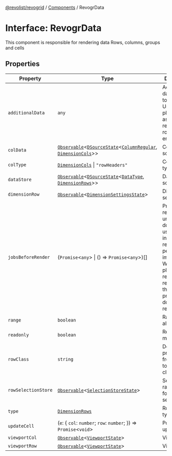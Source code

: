 [@revolist/revogrid](README.md) / [Components](Namespace.Components.md) / RevogrData

# Interface: RevogrData

This component is responsible for rendering data
Rows, columns, groups and cells

## Properties

| Property | Type | Description | Defined in |
| ------ | ------ | ------ | ------ |
| `additionalData` | `any` | Additional data to pass to renderer Used in plugins such as vue or react to pass root app entity to cells | [src/components.d.ts:322](https://github.com/revolist/revogrid/blob/78d14b7c443343ec06c8d385824462d784f2615f/src/components.d.ts#L322) |
| `colData` | [`Observable`](TypeAlias.Observable.md)\<[`DSourceState`](TypeAlias.DSourceState.md)\<[`ColumnRegular`](Interface.ColumnRegular.md), [`DimensionCols`](TypeAlias.DimensionCols.md)\>\> | Column source | [src/components.d.ts:326](https://github.com/revolist/revogrid/blob/78d14b7c443343ec06c8d385824462d784f2615f/src/components.d.ts#L326) |
| `colType` | [`DimensionCols`](TypeAlias.DimensionCols.md) \| `"rowHeaders"` | Column data type | [src/components.d.ts:330](https://github.com/revolist/revogrid/blob/78d14b7c443343ec06c8d385824462d784f2615f/src/components.d.ts#L330) |
| `dataStore` | [`Observable`](TypeAlias.Observable.md)\<[`DSourceState`](TypeAlias.DSourceState.md)\<[`DataType`](TypeAlias.DataType.md), [`DimensionRows`](TypeAlias.DimensionRows.md)\>\> | Data rows source | [src/components.d.ts:334](https://github.com/revolist/revogrid/blob/78d14b7c443343ec06c8d385824462d784f2615f/src/components.d.ts#L334) |
| `dimensionRow` | [`Observable`](TypeAlias.Observable.md)\<[`DimensionSettingsState`](Interface.DimensionSettingsState.md)\> | Dimension settings Y | [src/components.d.ts:338](https://github.com/revolist/revogrid/blob/78d14b7c443343ec06c8d385824462d784f2615f/src/components.d.ts#L338) |
| `jobsBeforeRender` | (`Promise`\<`any`\> \| () => `Promise`\<`any`\>)[] | Prevent rendering until job is done. Can be used for initial rendering performance improvement. When several plugins require initial rendering this will prevent double initial rendering. | [src/components.d.ts:342](https://github.com/revolist/revogrid/blob/78d14b7c443343ec06c8d385824462d784f2615f/src/components.d.ts#L342) |
| `range` | `boolean` | Range allowed | [src/components.d.ts:346](https://github.com/revolist/revogrid/blob/78d14b7c443343ec06c8d385824462d784f2615f/src/components.d.ts#L346) |
| `readonly` | `boolean` | Readonly mode | [src/components.d.ts:350](https://github.com/revolist/revogrid/blob/78d14b7c443343ec06c8d385824462d784f2615f/src/components.d.ts#L350) |
| `rowClass` | `string` | Defines property from which to read row class | [src/components.d.ts:354](https://github.com/revolist/revogrid/blob/78d14b7c443343ec06c8d385824462d784f2615f/src/components.d.ts#L354) |
| `rowSelectionStore` | [`Observable`](TypeAlias.Observable.md)\<[`SelectionStoreState`](TypeAlias.SelectionStoreState.md)\> | Selection, range, focus for row selection | [src/components.d.ts:358](https://github.com/revolist/revogrid/blob/78d14b7c443343ec06c8d385824462d784f2615f/src/components.d.ts#L358) |
| `type` | [`DimensionRows`](TypeAlias.DimensionRows.md) | Row data type | [src/components.d.ts:362](https://github.com/revolist/revogrid/blob/78d14b7c443343ec06c8d385824462d784f2615f/src/components.d.ts#L362) |
| `updateCell` | (`e`: \{ `col`: `number`; `row`: `number`; \}) => `Promise`\<`void`\> | Pointed cell update. | [src/components.d.ts:366](https://github.com/revolist/revogrid/blob/78d14b7c443343ec06c8d385824462d784f2615f/src/components.d.ts#L366) |
| `viewportCol` | [`Observable`](TypeAlias.Observable.md)\<[`ViewportState`](Interface.ViewportState.md)\> | Viewport X | [src/components.d.ts:370](https://github.com/revolist/revogrid/blob/78d14b7c443343ec06c8d385824462d784f2615f/src/components.d.ts#L370) |
| `viewportRow` | [`Observable`](TypeAlias.Observable.md)\<[`ViewportState`](Interface.ViewportState.md)\> | Viewport Y | [src/components.d.ts:374](https://github.com/revolist/revogrid/blob/78d14b7c443343ec06c8d385824462d784f2615f/src/components.d.ts#L374) |
